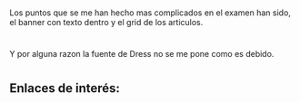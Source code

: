 #
Los puntos que se me han hecho mas complicados en el examen han sido, el banner con texto dentro y el grid de los articulos.
#
Y por alguna razon la fuente de Dress no se me pone como es debido.

#
Enlaces de interés:
- 